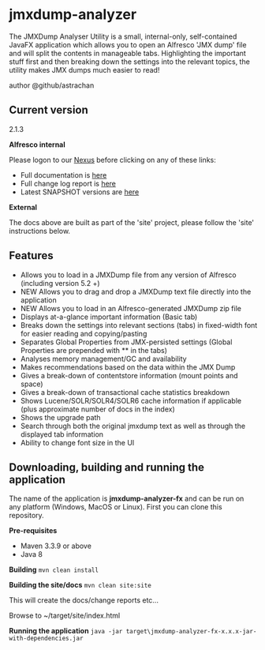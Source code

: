 # jmxdump-analyzer
The JMXDump Analyser Utility is a small, internal-only, self-contained JavaFX application which allows you to open an Alfresco 'JMX dump' file and will split the contents in manageable tabs. Highlighting the important stuff first and then breaking down the settings into the relevant topics, the utility makes JMX dumps much easier to read!

author @github/astrachan

## Current version
2.1.3

**Alfresco internal**

Please logon to our [Nexus](https://nexus.alfresco.com) before clicking on any of these links:
* Full documentation is [here](https://nexus.alfresco.com/nexus/content/repositories/alfresco-internal-docs/jmxdump-analyzer-fx/latest/index.html)
* Full change log report is [here](https://nexus.alfresco.com/nexus/content/repositories/alfresco-internal-docs/jmxdump-analyzer-fx/latest/changes-report.html)
* Latest SNAPSHOT versions are [here](https://artifacts.alfresco.com/nexus/content/repositories/alfresco-support-snapshots/org/alfresco/support/jmxdump-analyzer-fx/)

**External**

The docs above are built as part of the 'site' project, please follow the 'site' instructions below.

## Features
* Allows you to load in a JMXDump file from any version of Alfresco (including version 5.2 +)
* NEW Allows you to drag and drop a JMXDump text file directly into the application
* NEW Allows you to load in an Alfresco-generated JMXDump zip file
* Displays at-a-glance important information (Basic tab)
* Breaks down the settings into relevant sections (tabs) in fixed-width font for easier reading and copying/pasting
* Separates Global Properties from JMX-persisted settings (Global Properties are prepended with ** in the tabs)
* Analyses memory management/GC and availability
* Makes recommendations based on the data within the JMX Dump
* Gives a break-down of contentstore information (mount points and space)
* Gives a break-down of transactional cache statistics breakdown
* Shows Lucene/SOLR/SOLR4/SOLR6 cache information if applicable (plus approximate number of docs in the index)
* Shows the upgrade path
* Search through both the original jmxdump text as well as through the displayed tab information
* Ability to change font size in the UI

## Downloading, building and running the application
The name of the application is **jmxdump-analyzer-fx** and can be run on any platform (Windows, MacOS or Linux).
First you can clone this repository.

**Pre-requisites**
* Maven 3.3.9 or above
* Java 8

**Building**
`mvn clean install`

**Building the site/docs**
`mvn clean site:site`

This will create the docs/change reports etc... 

Browse to ~/target/site/index.html

**Running the application**
`java -jar target\jmxdump-analyzer-fx-x.x.x-jar-with-dependencies.jar`

